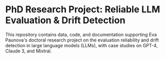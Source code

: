 # PhD Research Project: Reliable LLM Evaluation & Drift Detection

This repository contains data, code, and documentation supporting Eva Paunova's doctoral research project on the evaluation reliability and drift detection in large language models (LLMs), with case studies on GPT-4, Claude 3, and Mixtral.